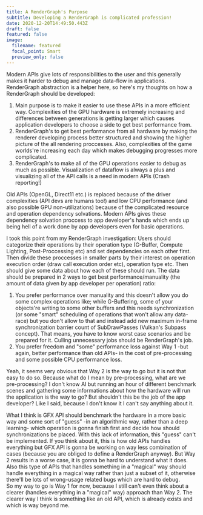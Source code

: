 ```yaml
---
title: A RenderGraph's Purpose
subtitle: Developing a RenderGraph is complicated profession!
date: 2020-12-20T14:49:50.443Z
draft: false
featured: false
image:
  filename: featured
  focal_point: Smart
  preview_only: false
---
```

Modern APIs give lots of responsibilities to the user and this generally makes it harder to debug and manage data-flow in applications. RenderGraph abstraction is a helper here, so here's my thoughts on how a RenderGraph should be developed:

1. Main purpose is to make it easier to use these APIs in a more efficient way. Complexities of the GPU hardware is extremely increasing and differences between generations is getting larger which causes application developers to choose a side to get best performance from. 
2. RenderGraph's to get best performance from all hardware by making the renderer developing process better structured and showing the higher picture of the all rendering proccesses. Also, complexities of the game worlds're increasing each day which makes debugging progresses more complicated. 
3. RenderGraph's to make all of the GPU operations easier to debug as much as possible. Visualization of dataflow is always a plus and visualizing all of the API calls is a need in modern APIs (Crash reporting!)

Old APIs (OpenGL, Direct11 etc.) is replaced because of the driver complexities (API devs are humans too!) and low CPU performance (and also possible GPU non-utilizations) because of the complicated resource and operation dependency solvations. Modern APIs gives these dependency solvation proccess to app developer's hands which ends up being hell of a work done by app developers even for basic operations. 

I took this point from my RenderGraph investigation: Users should categorize their operations by their operation type (G-Buffer, Compute Lighting, Post-Proccessing etc) and set dependencies on each other first. Then divide these proccesses in smaller parts by their interest on operation execution order (draw call execution order etc), operation type etc. Then should give some data about how each of these should run. The data should be prepared in 2 ways to get best performance/manuality (the amount of data given by app developer per operation) ratio:

1. You prefer performance over manuality and this doesn't allow you do some complex operations like; while G-Buffering, some of your objects're writing to some other buffers and this needs synchronization (or some "smart" scheduling of operations that won't allow any data-race) but you don't allow to that and instead add new maximum in-frame synchronization barrier count of SubDrawPasses (Vulkan's Subpass concept). That means, you have to know worst case scenarios and be prepared for it. Culling unnecessary jobs should be RenderGraph's job.
2. You prefer freedom and "some" performance loss against Way 1 -but again, better performance than old APIs- in the cost of pre-processing and some possible CPU performance loss.

Yeah, it seems very obvious that Way 2 is the way to go but it is not that easy to do so. Because what do I mean by pre-processing, what are we pre-processing? I don't know AI but running an hour of different benchmark scenes and gathering some informations about how the hardware will run the application is the way to go? But shouldn't this be the job of the app developer? Like I said, because I don't know it I can't say anything about it. 

What I think is GFX API should benchmark the hardware in a more basic way and some sort of "guess" -in an algorithmic way, rather than a deep learning- which operation is gonna finish first and decide how should synchronizations be placed. With this lack of information, this "guess" can't be implemented. If you think about it, this is how old APIs handles everything but GFX API is gonna be working on way less combination of cases (because you are obliged to define a RenderGraph anyway). But Way 2 results in a worse case, it is gonna be hard to understand what it does. Also this type of APIs that handles something in a "magical" way should handle everything in a magical way rather than just a subset of it, otherwise there'll be lots of wrong-usage related bugs which are hard to debug.\
So my way to go is Way 1 for now, because I still can't even think about a clearer (handles everything in a "magical" way) approach than Way 2. The clearer way I think is something like an old API, which is already exists and which is way beyond me.
